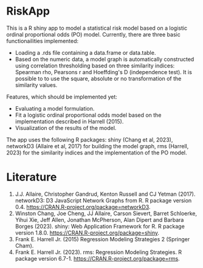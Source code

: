 # RiskApp

This is a R shiny app to model a statistical risk model based on a logistic ordinal proportional odds (PO) model. Currently, there are three basic functionailities implemented: 

* Loading a .rds file containing a data.frame or data.table.
* Based on the numeric data, a model graph is automatically constructed using correlation thresholding based on three similarity indices: Spearman rho, Pearsons r and Hoeffding's D (independence test). It is possible to to use the square, absolute or no transformation of the similarity values.

Features, which should be implemented yet:

* Evaluating a model formulation.
* Fit a logistic ordinal proportional odds model based on the implementation described in Harrell (2015).
* Visualization of the results of the model.

The app uses the following R packages: shiny (Chang et al, 2023), networkD3 (Allaire et al, 2017) for building the model graph, rms (Harrell, 2023) for the similarity indices and the implementation of the PO model.

# Literature

1. J.J. Allaire, Christopher Gandrud, Kenton Russell and CJ Yetman (2017). networkD3: D3 JavaScript Network Graphs from R. R package version 0.4. https://CRAN.R-project.org/package=networkD3.
2. Winston Chang, Joe Cheng, JJ Allaire, Carson Sievert, Barret Schloerke, Yihui Xie, Jeff Allen, Jonathan McPherson, Alan Dipert and Barbara Borges (2023). shiny: Web Application Framework for R. R package version 1.8.0. https://CRAN.R-project.org/package=shiny.
3. Frank E. Harrell Jr. (2015) Regression Modeling Strategies 2 (Springer Cham).
4. Frank E. Harrell Jr. (2023). rms: Regression Modeling Strategies. R package version 6.7-1. https://CRAN.R-project.org/package=rms.
